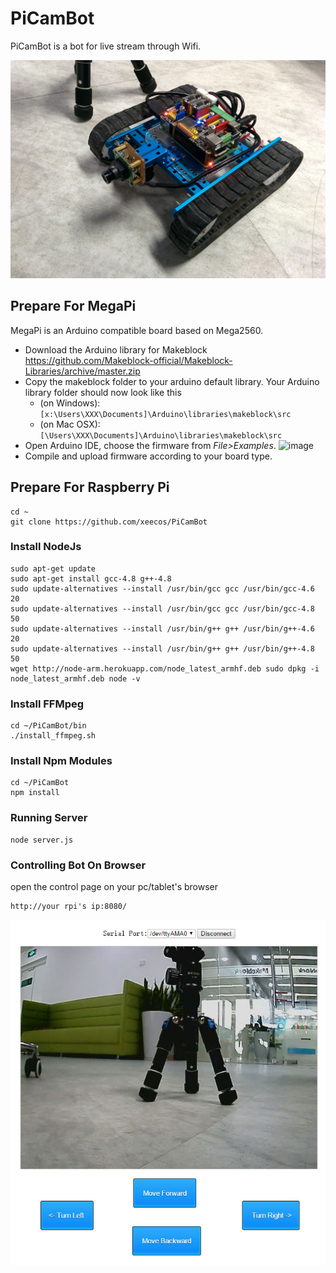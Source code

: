 # PiCamBot
PiCamBot is a bot for live stream through Wifi. 

![image](https://github.com/xeecos/PiCamBot/raw/master/images/2.jpg)

## Prepare For MegaPi
  MegaPi is an Arduino compatible board based on Mega2560.
 * Download the Arduino library for Makeblock https://github.com/Makeblock-official/Makeblock-Libraries/archive/master.zip
 * Copy the makeblock folder to your arduino default library. Your Arduino library folder should now look like this 
   * (on Windows): ```[x:\Users\XXX\Documents]\Arduino\libraries\makeblock\src```
   * (on Mac OSX): ```[\Users\XXX\Documents]\Arduino\libraries\makeblock\src```
 * Open Arduino IDE, choose the firmware from <em>File&gt;Examples</em>.
 ![image](https://raw.githubusercontent.com/Makeblock-official/PythonForMegaPi/master/images/firmware.jpg)
 * Compile and upload firmware according to your board type.

## Prepare For Raspberry Pi
```
cd ~
git clone https://github.com/xeecos/PiCamBot
```
### Install NodeJs
```
sudo apt-get update
sudo apt-get install gcc-4.8 g++-4.8
sudo update-alternatives --install /usr/bin/gcc gcc /usr/bin/gcc-4.6 20
sudo update-alternatives --install /usr/bin/gcc gcc /usr/bin/gcc-4.8 50
sudo update-alternatives --install /usr/bin/g++ g++ /usr/bin/g++-4.6 20
sudo update-alternatives --install /usr/bin/g++ g++ /usr/bin/g++-4.8 50
wget http://node-arm.herokuapp.com/node_latest_armhf.deb sudo dpkg -i node_latest_armhf.deb node -v
```
### Install FFMpeg
```
cd ~/PiCamBot/bin
./install_ffmpeg.sh
```
### Install Npm Modules
```
cd ~/PiCamBot
npm install
```
### Running Server
```
node server.js
```
### Controlling Bot On Browser
open the control page on your pc/tablet's browser
```
http://your rpi's ip:8080/
```
![image](https://github.com/xeecos/PiCamBot/raw/master/images/1.jpg)
